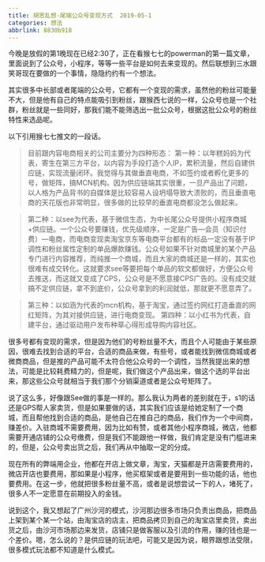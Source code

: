 ```yaml
---
title: 胡思乱想-尾端公众号变现方式  2019-05-1
categories: 想法
abbrlink: 8830b918
---
```

今晚是放假的第1晚现在已经2:30了，正在看猴七七的powerman的第一篇文章，里面说到了公众号，小程序，等等一些平台是如何去来变现的。然后联想到三水跟笑哥现在要做的一个事情，隐隐约约有一个想法。

其实很多中长部或者尾端的公众号，它都有一个变现的需求，虽然他的粉丝可能量不大，但是他有自己的特点能吸引到粉丝，跟猴西七说的一样，公众号也是一个社群，粉丝就是一些同好，那我们能不能筛选出一批公众号，根据这批公众号的粉丝特性来选品呢。
<!--more-->
以下引用猴七七推文的一段话。
>目前跟内容电商相关的公司主要分为四种形态：
第一种：以年糕妈妈为代表，寄生在第三方平台，以内容为手段打造个人IP，累积流量，然后自建供应链，实现流量闭环。我觉得与其做垂直电商，不如签约或者孵化更多的号，做矩阵，搞MCN机构。因为供应链端其实很重，一旦产品出了问题，以人格为产品背书的自媒体是比较容易人设坍塌导致大溃败的，而且垂直电商的天花版也非常明显，很多做的比较早的垂直电商都没怎么做起来。

>第二种：以see为代表，基于微信生态，为中长尾公众号提供小程序商城+供应链。一个公众号要赚钱，优先级顺序，一定是广告—会员（知识付费）—电商，而电商变现卖淘宝京东等电商平台都有的标品一定没有基于IP调性和粉丝属性定制的单品爆款赚钱。公众号如果不针对商城里的某个产品专门进行内容推荐，而纯推一个商城，而且大家的商城还是一样的，其实也很难有成交转化。这就要求see等要把每个单品的软文都做好，方便公众号去推送，而这就又变成了CPS，公众号是不愿意接CPS广告的。没有成交就搞不定供应链，拿不到底价，公众号拿到的利润就低，那就更不愿意弄了。

>第三种：以如涵为代表的mcn机构，基于淘宝，通过签约网红打造垂直的网红矩阵，为其对接供应链，进行电商变现。
第四种：以小红书为代表，自建平台，通过驱动用户发布种草心得形成导购内容社区。

很多号都有变现的需求，但是因为他们的号粉丝量不大，而且个人可能由于某些原因，很难去找到合适的平台，合适的商品来做，有些号，或者能找到微信商城或者微商商品，但是推的产品可能不太符合他公众号的一个调性，当然我提出来的想法，可能是比较耗费精力的，但是呢，我们做这个产品出来，做这个选的平台出来，那这些公众号就相当于我们那个分销渠道或者是公众号矩阵了。

说了这么多，好像跟See做的事是一样的。那么我认为两者的差别就在于，s1的话还是GPS帮人家卖货，但是如果要做的话，其实我们应该是给她定制了一个商城，而且帮他找到合适的商品，是他自己在推自己的商品，我们作为一个中间商，赚差价。入驻商城不需要费用，因为比如有赞，或者其他小程序商城，微店，他都需要开通店铺的公众号缴费，但是我们不能跟他一样做，我们肯定是没有门槛进来的，但是，公众号卖出货之后，我们再从中抽取一定的分成。

现在所有的弊端用企业，他都在开店上做文章，淘宝，天猫都是开店需要费用的，微店开店也要费用，那如果是小程序，他买框架或者是要用到一些功能的话，他也要费用。在这一步，他就把很多粉丝量不高，或者是说想尝试一下的人，堵死了，很多人不一定愿意在前期投入的金钱。

说到这个，我又想起了广州沙河的模式，沙河那边很多市场只负责出商品，把商品上架到某个某一个站，由淘宝店的店主，把商品拷贝到自己的淘宝店里卖货，卖出货之后，由沙河市场那边来发货，店铺只是做客服以及引流的作用，赚的钱也是一个差价。嗯，怎么说的？是供应链的玩法吧，可能又是因为说，眼界跟想法受限，很多模式玩法都不知道是什么模式。


